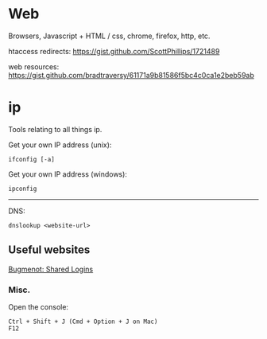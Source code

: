 # Web

Browsers, Javascript + HTML / css, chrome, firefox, http, etc.

htaccess redirects: https://gist.github.com/ScottPhillips/1721489

web resources: https://gist.github.com/bradtraversy/61171a9b81586f5bc4c0ca1e2beb59ab

# ip

Tools relating to all things ip.

Get your own IP address (unix):

```
ifconfig [-a]
```

Get your own IP address (windows):
```
ipconfig
```

---

DNS:

```
dnslookup <website-url>
```

## Useful websites

[Bugmenot: Shared Logins](https://bugmenot.com/)

### Misc.

Open the console:
```
Ctrl + Shift + J (Cmd + Option + J on Mac)
F12
```

